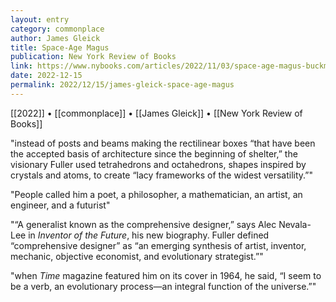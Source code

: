 ```yaml
---
layout: entry
category: commonplace
author: James Gleick
title: Space-Age Magus
publication: New York Review of Books
link: https://www.nybooks.com/articles/2022/11/03/space-age-magus-buckminster-fuller/
date: 2022-12-15
permalink: 2022/12/15/james-gleick-space-age-magus
---
```


[[2022]] • [[commonplace]] • [[James Gleick]] • [[New York Review of Books]]

"instead of posts and beams making the rectilinear boxes “that have been the accepted basis of architecture since the beginning of shelter,” the visionary Fuller used tetrahedrons and octahedrons, shapes inspired by crystals and atoms, to create “lacy frameworks of the widest versatility.”"

"People called him a poet, a philosopher, a mathematician, an artist, an engineer, and a futurist"

"“A generalist known as the comprehensive designer,” says Alec Nevala-Lee in *Inventor of the Future*, his new biography. Fuller defined “comprehensive designer” as “an emerging synthesis of artist, inventor, mechanic, objective economist, and evolutionary strategist.”"

"when *Time* magazine featured him on its cover in 1964, he said, “I seem to be a verb, an evolutionary process—an integral function of the universe.”"
